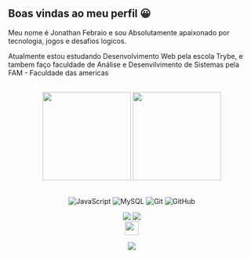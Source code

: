 

<!--
**JRaamos/JRaamos** is a ✨ _special_ ✨ repository because its `README.md` (this file) appears on your GitHub profile.


-->
## Boas vindas ao meu perfil 😀

Meu nome é Jonathan Febraio e sou Absolutamente apaixonado por tecnologia, jogos e desafios logicos.

Atualmente estou estudando Desenvolvimento Web pela escola Trybe, e tambem faço faculdade de Análise e Desenvilvimento de Sistemas pela FAM - Faculdade das americas

<br>

<!-- GITHUB STATUS -->
<div align="center">
  <img height="180em" src="https://github-readme-stats.vercel.app/api?username=JRaamos&show_icons=true&theme=blue&include_all_commits=true&count_private=true"/>
  <img height="180em" src="https://github-readme-stats.vercel.app/api/top-langs/?username=JRaamos&layout=compact&langs_count=10&theme=blue"/>


  <!-- TEMAS: dark, radical, merko, gruvbox, tokyonight, onedark, cobalt, synthwave, highcontrast, dracula -->
</div>

<br>

<!-- TECNOLOGIAS -->
<div align="center">

![JavaScript](https://img.shields.io/badge/-JavaScript-black?style=flat-square&logo=javascript)
![MySQL](https://img.shields.io/badge/-MySQL-black?style=flat-square&logo=mysql)
![Git](https://img.shields.io/badge/-Git-black?style=flat-square&logo=git)
![GitHub](https://img.shields.io/badge/-GitHub-181717?style=flat-square&logo=github)

</div>

<!-- REDES SOCIAIS -->
<div align="center">
  
  <a href="https://www.instagram.com/jonathan_febraio/" target="_blank"><img src="https://img.shields.io/badge/-Instagram-%23E4405F?style=for-the-badge&logo=instagram&logoColor=white" target="_blank"></a>
  <a href="https://www.linkedin.com/in/jonathan-ramos-77284a250/" target="_blank"><img src="https://img.shields.io/badge/-LinkedIn-%230077B5?style=for-the-badge&logo=linkedin&logoColor=white" target="_blank"></a>  
   <a href="mailto:jhonyramos46@gmail.com" target="_blank"><img src="https://play-lh.googleusercontent.com/D1Dz2BjPYev_oyksKXsdtAS66a_2Ql-sklpzTnwR9lqnDG_P5lAJEtfR70FudJ0XMA=s48-rw" style='width: 28px' target="_blank"></a>  
  
  ![](https://visitor-badge.glitch.me/badge?page_id=JRaamos)
</div>
